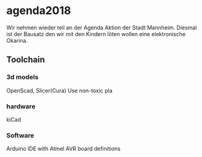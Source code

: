 # agenda2018
Wir nehmen wieder teil an der Agenda Aktion der Stadt Mannheim. Diesmal ist der Bausatz den wir mit den Kindern löten wollen eine elektronische Okarina.

## Toolchain
### 3d models
OpenScad, Slicer(Cura)
Use non-toxic pla
### hardware
kiCad
### Software
Arduino IDE with Atmel AVR board definitions
